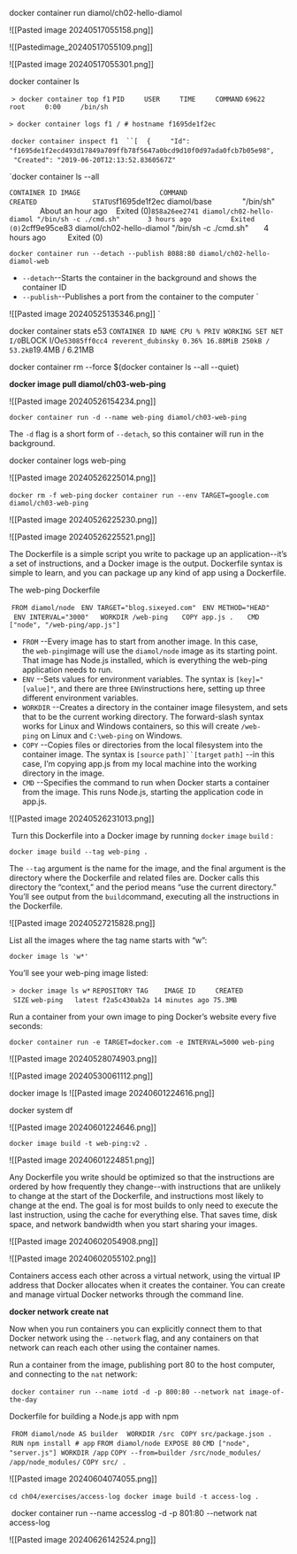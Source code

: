 docker container run diamol/ch02-hello-diamol


![[Pasted image 20240517055158.png]]



![[Pastedimage_20240517055109.png]]

![[Pasted image 20240517055301.png]]

docker container ls


 `> docker container top f1` `PID     USER     TIME     COMMAND` `69622   root     0:00     /bin/sh`

`> docker container logs f1` 
`/ # hostname` 
`f1695de1f2ec`

 `docker container inspect f1
 ``[`    `{`         `"Id": "f1695de1f2ecd493d17849a709ffb78f5647a0bcd9d10f0d97ada0fcb7b05e98",`         `"Created": "2019-06-20T12:13:52.8360567Z"`

`docker container ls --all

``CONTAINER ID IMAGE                    COMMAND                     CREATED              STATUS``f1695de1f2ec diamol/base              "/bin/sh"                   About an hour ago    Exited (0)``858a26ee2741 diamol/ch02-hello-diamol "/bin/sh -c ./cmd.sh"       3 hours ago          Exited (0)``2cff9e95ce83 diamol/ch02-hello-diamol "/bin/sh -c ./cmd.sh"       4 hours ago          Exited (0)


`docker container run --detach --publish 8088:80 diamol/ch02-hello- diamol-web`

- `--detach`--Starts the container in the background and shows the container ID
- `--publish`--Publishes a port from the container to the computer
`

![[Pasted image 20240525135346.png]]
`

docker container stats e53
``CONTAINER ID NAME CPU % PRIV WORKING SET NET I/O``BLOCK I/O``e53085ff0cc4 reverent_dubinsky 0.36% 16.88MiB 250kB / 53.2kB``19.4MB / 6.21MB


docker container rm --force $(docker container ls --all --quiet)

**docker image pull diamol/ch03-web-ping**

![[Pasted image 20240526154234.png]]

`docker container run -d --name web-ping diamol/ch03-web-ping`

The `-d` flag is a short form of `--detach`, so this container will run in the background.

docker container logs web-ping

![[Pasted image 20240526225014.png]]

`docker rm -f web-ping` `docker container run --env TARGET=google.com diamol/ch03-web-ping`

![[Pasted image 20240526225230.png]]

![[Pasted image 20240526225521.png]]

The Dockerfile is a simple script you write to package up an application--it’s a set of instructions, and a Docker image is the output. Dockerfile syntax is simple to learn, and you can package up any kind of app using a Dockerfile.

The web-ping Dockerfile

 `FROM diamol/node` 
 `ENV TARGET="blog.sixeyed.com"`
  `ENV METHOD="HEAD"` 
  `ENV INTERVAL="3000"
  WORKDIR /web-ping` `
  COPY app.js .` `
  CMD ["node", "/web-ping/app.js"]`


- `FROM` --Every image has to start from another image. In this case, the `web-ping`image will use the `diamol/node` image as its starting point. That image has Node.js installed, which is everything the web-ping application needs to run.
- `ENV` --Sets values for environment variables. The syntax is `[key]="[value]"`, and there are three `ENV`instructions here, setting up three different environment variables.
- `WORKDIR` --Creates a directory in the container image filesystem, and sets that to be the current working directory. The forward-slash syntax works for Linux and Windows containers, so this will create `/web-ping` on Linux and `C:\web-ping` on Windows.
- `COPY` --Copies files or directories from the local filesystem into the container image. The syntax is `[source` `path]``[target` `path]` --in this case, I’m copying app.js from my local machine into the working directory in the image.
- `CMD` --Specifies the command to run when Docker starts a container from the image. This runs Node.js, starting the application code in app.js.

![[Pasted image 20240526231013.png]]

 Turn this Dockerfile into a Docker image by running `docker` `image` `build` :

`docker image build --tag web-ping .`

The `--tag` argument is the name for the image, and the final argument is the directory where the Dockerfile and related files are. Docker calls this directory the “context,” and the period means “use the current directory.” You’ll see output from the `build`command, executing all the instructions in the Dockerfile.

![[Pasted image 20240527215828.png]]

List all the images where the tag name starts with “w”:

`docker image ls 'w*'`

You’ll see your web-ping image listed:

 `> docker image ls w*` `REPOSITORY TAG    IMAGE ID     CREATED        SIZE` `web-ping   latest f2a5c430ab2a 14 minutes ago 75.3MB`


Run a container from your own image to ping Docker’s website every five seconds:

`docker container run -e TARGET=docker.com -e INTERVAL=5000 web-ping`


![[Pasted image 20240528074903.png]]

![[Pasted image 20240530061112.png]]

docker image ls
![[Pasted image 20240601224616.png]]

docker system df

![[Pasted image 20240601224646.png]]

`docker image build -t web-ping:v2 .`


![[Pasted image 20240601224851.png]]

Any Dockerfile you write should be optimized so that the instructions are ordered by how frequently they change--with instructions that are unlikely to change at the start of the Dockerfile, and instructions most likely to change at the end. The goal is for most builds to only need to execute the last instruction, using the cache for everything else. That saves time, disk space, and network bandwidth when you start sharing your images.


![[Pasted image 20240602054908.png]]


![[Pasted image 20240602055102.png]]

Containers access each other across a virtual network, using the virtual IP address that Docker allocates when it creates the container. You can create and manage virtual Docker networks through the command line.

**docker network create nat**

Now when you run containers you can explicitly connect them to that Docker network using the `--network` flag, and any containers on that network can reach each other using the container names.


Run a container from the image, publishing port 80 to the host computer, and connecting to the `nat` network:

 `docker container run --name iotd -d -p 800:80 --network nat image-of-the-day`



Dockerfile for building a Node.js app with npm

 `FROM diamol/node AS builder`  
 `WORKDIR /src` 
 `COPY src/package.json .`  
 `RUN npm install`  `# app` `FROM diamol/node`  `EXPOSE 80` `CMD ["node", "server.js"]`  `WORKDIR /app` `COPY --from=builder /src/node_modules/ /app/node_modules/` `COPY src/ .`


![[Pasted image 20240604074055.png]]


`cd ch04/exercises/access-log` 
`docker image build -t access-log .`

 docker container run --name accesslog -d -p 801:80 --network nat access-log

![[Pasted image 20240626142524.png]]